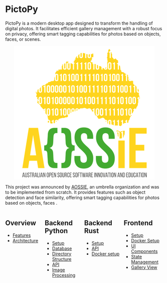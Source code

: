 # PictoPy

PictoPy is a modern desktop app designed to transform the handling of digital photos. It facilitates efficient gallery management with a robust focus on privacy, offering smart tagging capabilities for photos based on objects, faces, or scenes.
<br>
<div style="text-align: center;">
    <img src="assets/AOSSIE-logo.png" alt="AOSSIE Logo" style="display:flex; margin:0 auto; justify-content: center;">
</div>

This project was announced by [AOSSIE](https://aossie.org/), an umbrella organization and was to be implemented from scratch. It provides features such as object detection and face similarity, offering smart tagging capabilities for photos based on objects, faces .

<div style="display:flex; margin:0 auto; justify-content: center;">
    <div style="width:25%">
        <h2>Overview</h2>
        <ul>
            <li><a href='./overview/features'>
                   Features
                 </a>
            </li>
            <li><a href='./overview/architecture'>
                   Architecture
                 </a>
            </li>
        </ul>
    </div>
    <div style="width:25%">
        <h2>Backend Python</h2>
        <ul>
            <li>
                <a href="./backend/backend_python/setup">
                    Setup
                </a>
            </li>
            <li>
                <a href="./backend/backend_python/database">
                    Database
                </a>
            </li>
            <li>
                <a href="./backend/backend_python/directory-structure">
                    Directory Structure
                </a>
            </li>
            <li>
                <a href="./backend/backend_python/api">
                    API
                </a>
            </li>
            <li>
                <a href="./backend/backend_python/image-processing">
                    Image Processing
                </a>
            </li>
        </ul>
    </div>
    <div style="width:25%">
        <h2>Backend Rust</h2>
        <ul>
            <li>
                <a href="./backend/backend_rust/setup">
                    Setup
                </a>
            </li>
            <li>
                <a href="./backend/backend_rust/api">
                    API
                </a>
            </li>
            <li>
              <a href="./backend/docker-setup.md">Docker setup</a>
            </li>
        </ul>
    </div>
    <div style="width:25%">
        <h2>Frontend</h2>
        <ul>
            <li>
                <a href="./frontend/setup">
                    Setup
                </a>
            </li>
            <li>
               <a href="./frontend/docker-setup.md">
                    Docker Setup
                </a>
            </li>
            <li>
                <a href="./frontend/ui-components">
                    UI Components
                </a>
            </li>
            <li>
                <a href="./frontend/state-management">
                    State Management
                </a>
            </li>
            <li>
                <a href="./frontend/gallery-view">
                    Gallery View
                </a>
            </li>
        </ul>
    </div>
</div>
